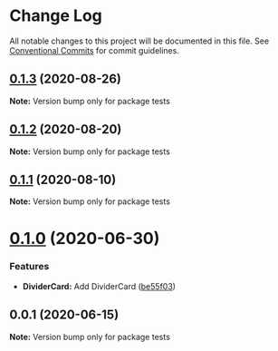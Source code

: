 # Change Log

All notable changes to this project will be documented in this file.
See [Conventional Commits](https://conventionalcommits.org) for commit guidelines.

## [0.1.3](https://bitbucket.orgn.io/od/origin-ui/compare/tests@0.1.2...tests@0.1.3) (2020-08-26)

**Note:** Version bump only for package tests





## [0.1.2](https://bitbucket.orgn.io/od/origin-ui/compare/tests@0.1.1...tests@0.1.2) (2020-08-20)

**Note:** Version bump only for package tests





## [0.1.1](https://bitbucket.orgn.io/od/origin-ui/compare/tests@0.1.0...tests@0.1.1) (2020-08-10)

**Note:** Version bump only for package tests





# [0.1.0](https://bitbucket.orgn.io/od/origin-ui/compare/tests@0.0.1...tests@0.1.0) (2020-06-30)


### Features

* **DividerCard:** Add DividerCard ([be55f03](https://bitbucket.orgn.io/od/origin-ui/commits/be55f031e64296b13df1f898c1f986b07a9af611))





## 0.0.1 (2020-06-15)

**Note:** Version bump only for package tests
